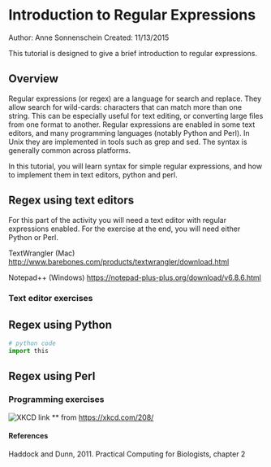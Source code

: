 # Introduction to Regular Expressions

Author: Anne Sonnenschein 
Created: 11/13/2015

This tutorial is designed to give a brief introduction to regular expressions. 

## Overview

Regular expressions (or regex) are a language for search and replace. They allow search for wild-cards: characters that can match more than one string. This can be especially useful for text editing, or converting large files from one format to another. Regular expressions are enabled in some text editors, and many programming languages (notably Python and Perl). In Unix they are implemented in tools such as grep and sed. The syntax is generally common across platforms.

In this tutorial, you will learn syntax for simple regular expressions, and how to implement them in text editors, python and perl.


## Regex using text editors
For this part of the activity you will need a text editor with regular expressions enabled. For the exercise at the end, you will need either Python or Perl.

TextWrangler (Mac) 
http://www.barebones.com/products/textwrangler/download.html

Notepad++ (Windows) 
https://notepad-plus-plus.org/download/v6.8.6.html

### Text editor exercises

## Regex using Python

```python
# python code
import this
``` 

## Regex using Perl

### Programming exercises

![XKCD link](https://imgs.xkcd.com/comics/regular_expressions.png)
** from https://xkcd.com/208/

#### References
Haddock and Dunn, 2011. Practical Computing for Biologists, chapter 2


